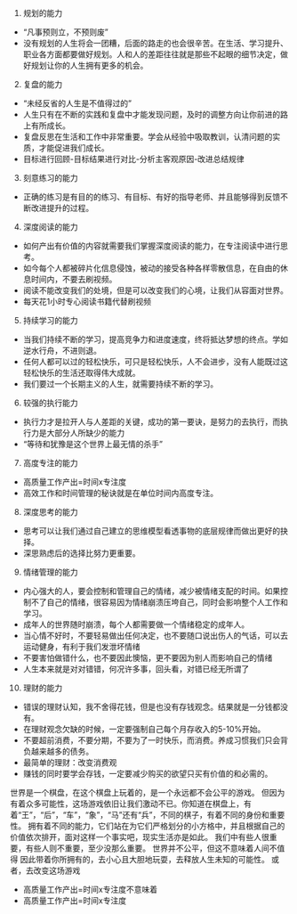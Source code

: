 
1. 规划的能力
  - “凡事预则立，不预则废”
  - 没有规划的人生将会一团糟，后面的路走的也会很辛苦。在生活、学习提升、职业各方面都要做好规划。人和人的差距往往就是那些不起眼的细节决定，做好规划让你的人生拥有更多的机会。
2. 复盘的能力
  - “未经反省的人生是不值得过的”
  - 人生只有在不断的实践和复盘中才能发现问题，及时的调整方向让你前进的路上有所成长。
  - 复盘反思在生活和工作中非常重要。学会从经验中吸取教训，认清问题的实质，才能促进我们成长。
  - 目标进行回顾-目标结果进行对比-分析主客观原因-改进总结规律
3. 刻意练习的能力
  - 正确的练习是有目的的练习、有目标、有好的指导老师、并且能够得到反馈不断改进提升的过程。
4. 深度阅读的能力
  - 如何产出有价值的内容就需要我们掌握深度阅读的能力，在专注阅读中进行思考。
  - 如今每个人都被碎片化信息侵蚀，被动的接受各种各样零散信息，在自由的休息时间内，不要去刷视频。
  - 阅读不能改变我们的处境，但是可以改变我们的心境，让我们从容面对世界。
  - 每天花1小时专心阅读书籍代替刷视频
5. 持续学习的能力
  - 当我们持续不断的学习，提高竞争力和进度速度，终将抵达梦想的终点。学如逆水行舟，不进则退。
  - 任何人都可以过的轻松快乐，可只是轻松快乐，人不会进步，没有人能既过这轻松快乐的生活还取得伟大成就。
  - 我们要过一个长期主义的人生，就需要持续不断的学习。
6. 较强的执行能力
  - 执行力才是拉开人与人差距的关键，成功的第一要诀，是努力的去执行，而执行力是大部分人所缺少的能力
  - “等待和犹豫是这个世界上最无情的杀手”
7. 高度专注的能力
  - 高质量工作产出=时间x专注度
  - 高效工作和时间管理的秘诀就是在单位时间内高度专注。
8. 深度思考的能力
  - 思考可以让我们通过自己建立的思维模型看透事物的底层规律而做出更好的抉择。
  - 深思熟虑后的选择比努力更重要。
9. 情绪管理的能力
  - 内心强大的人，要会控制和管理自己的情绪，减少被情绪支配的时间。如果控制不了自己的情绪，很容易因为情绪崩溃压垮自己，同时会影响整个人工作和学习。
  - 成年人的世界随时崩溃，每个人都需要做一个情绪稳定的成年人。
  - 当心情不好时，不要轻易做出任何决定，也不要随口说出伤人的气话，可以去运动健身，有利于我们发泄坏情绪
  - 不要害怕做错什么，也不要因此懊恼，更不要因为别人而影响自己的情绪
  - 人生本来就是对对错错，何况许多事，回头看，对错已经无所谓了
10. 理财的能力
  - 错误的理财认知，我不舍得花钱，但是也没有存钱观念。结果就是一分钱都没有。
  - 在理财观念欠缺的时候，一定要强制自己每个月存收入的5-10%开始。
  - 不要超前消费，不要分期，不要为了一时快乐，而消费。养成习惯我们只会背负越来越多的债务。
  - 最简单的理财：改变消费观
  - 赚钱的同时要学会存钱，一定要减少购买的欲望只买有价值的和必需的。


世界是一个棋盘，在这个棋盘上玩着的，是一个永远都不会公平的游戏。
但因为有着众多可能性，这场游戏依旧让我们激动不已。你知道在棋盘上，有着“王”，“后”，“车”，“象”，“马”还有“兵”，不同的棋子，有着不同的身份和重要性。
拥有着不同的能力，它们站在为它们严格划分的小方格中，并且根据自己的价值依次排开，面对这样一个事实吧，现实生活亦是如此。
我们中有些人很重要，有些人则不重要，至少没那么重要。
世界并不公平，但这不意味着人间不值得
因此带着你所拥有的，去小心且大胆地玩耍，去释放人生未知的可能性。
或者，去改变这场游戏
  - 高质量工作产出=时间x专注度不意味着
  - 高质量工作产出=时间x专注度
